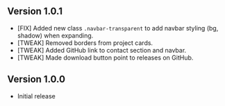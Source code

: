 ## Version 1.0.1

- [FIX] Added new class `.navbar-transparent` to add navbar styling (bg, shadow) when expanding.
- [TWEAK] Removed borders from project cards.
- [TWEAK] Added GitHub link to contact section and navbar.
- [TWEAK] Made download button point to releases on GitHub.

## Version 1.0.0

 - Initial release